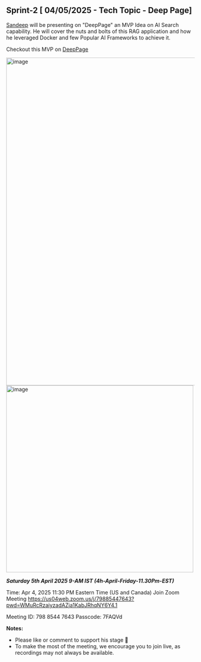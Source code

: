 ## Sprint-2 [ 04/05/2025 - Tech Topic - Deep Page]

[Sandeep](www.interviewdose.com/contacts) will be presenting on "DeepPage" an MVP Idea on AI Search capability. 
He will cover the nuts and bolts of this RAG application and how he leveraged Docker and few Popular AI Frameworks to achieve it.

Checkout this MVP on [DeepPage](http://publichome.page/chat)

<img width="876" alt="image" src="https://github.com/user-attachments/assets/96a5037a-391a-404e-a77e-dba2e6ebb93c" />


<img width="500" alt="image" src="https://github.com/user-attachments/assets/e6e1b0b4-5c6e-4243-b7a9-2d8b686d9269" />



_**Saturday 5th April 2025 9-AM IST (4h-April-Friday-11.30Pm-EST)**_

Time: Apr 4, 2025 11:30 PM Eastern Time (US and Canada)
Join Zoom Meeting
https://us04web.zoom.us/j/79885447643?pwd=WMuRcRzaiyzadAZja1KabJRhqNY6Y4.1

Meeting ID: 798 8544 7643
Passcode: 7FAQVd

**Notes:**
- Please like or comment to support his stage 🚀
- To make the most of the meeting, we encourage you to join live, as recordings may not always be available.
